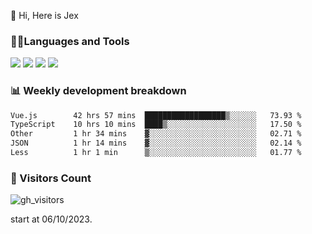  👋 Hi, Here is Jex

 

### 🧑‍💻Languages and Tools

<code><a href="https://react.dev"><img src="https://api.iconify.design/logos:react.svg" /></a></code>
<code><a href="https://github.com/vuejs/core"><img src="https://api.iconify.design/logos:vue.svg" /></a></code> 
<code><a href="https://github.com/microsoft/TypeScript"><img src="https://api.iconify.design/logos:typescript-icon.svg" /></a></code>
<code><a href="https://threejs.org/"><img src="https://api.iconify.design/logos:threejs.svg" /></a></code>

### 📊 Weekly development breakdown

<!--START_SECTION:waka-->

```txt
Vue.js        42 hrs 57 mins  ██████████████████▒░░░░░░   73.93 %
TypeScript    10 hrs 10 mins  ████▒░░░░░░░░░░░░░░░░░░░░   17.50 %
Other         1 hr 34 mins    ▓░░░░░░░░░░░░░░░░░░░░░░░░   02.71 %
JSON          1 hr 14 mins    ▓░░░░░░░░░░░░░░░░░░░░░░░░   02.14 %
Less          1 hr 1 min      ▒░░░░░░░░░░░░░░░░░░░░░░░░   01.77 %
```

<!--END_SECTION:waka-->


### 👀 Visitors Count

![gh_visitors](https://profile-counter.glitch.me/jexlau/count.svg)

start at 06/10/2023.
